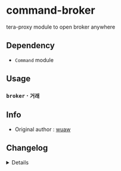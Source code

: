 # command-broker
tera-proxy module to open broker anywhere

## Dependency
- `Command` module

## Usage
### `broker` · `거래`

## Info
- Original author : [wuaw](https://github.com/wuaw)

## Changelog
<details>

    1.35
    - Simplified code
    1.34
    - Updated name and font color
    1.33
    - Updated code aesthetics
    1.32
    - Updated code
    - Added string function
    1.31
    - Updated code aesthetics
    1.30
    - Updated code aesthetics
    1.20
    - Removed protocol version restriction
    1.10
    - Personalized code aesthetics
    1.00
    - Initial fork

</details>
